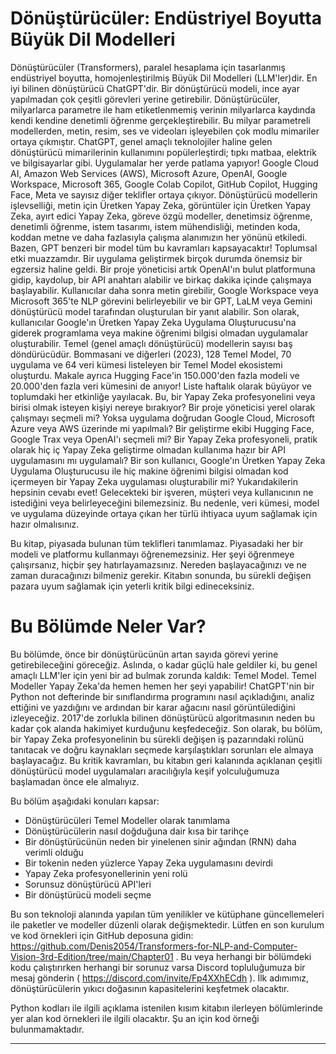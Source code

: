 # Dönüştürücüler: Endüstriyel Boyutta Büyük Dil Modelleri

Dönüştürücüler (Transformers), paralel hesaplama için tasarlanmış endüstriyel boyutta, homojenleştirilmiş Büyük Dil Modelleri (LLM'ler)dir. En iyi bilinen dönüştürücü ChatGPT'dir. Bir dönüştürücü modeli, ince ayar yapılmadan çok çeşitli görevleri yerine getirebilir. Dönüştürücüler, milyarlarca parametre ile ham etiketlenmemiş verinin milyarlarca kaydında kendi kendine denetimli öğrenme gerçekleştirebilir. Bu milyar parametreli modellerden, metin, resim, ses ve videoları işleyebilen çok modlu mimariler ortaya çıkmıştır. ChatGPT, genel amaçlı teknolojiler haline gelen dönüştürücü mimarilerinin kullanımını popülerleştirdi; tıpkı matbaa, elektrik ve bilgisayarlar gibi. Uygulamalar her yerde patlama yapıyor! Google Cloud AI, Amazon Web Services (AWS), Microsoft Azure, OpenAI, Google Workspace, Microsoft 365, Google Colab Copilot, GitHub Copilot, Hugging Face, Meta ve sayısız diğer teklifler ortaya çıkıyor. Dönüştürücü modellerin işlevselliği, metin için Üretken Yapay Zeka, görüntüler için Üretken Yapay Zeka, ayırt edici Yapay Zeka, göreve özgü modeller, denetimsiz öğrenme, denetimli öğrenme, istem tasarımı, istem mühendisliği, metinden koda, koddan metne ve daha fazlasıyla çalışma alanımızın her yönünü etkiledi. Bazen, GPT benzeri bir model tüm bu kavramları kapsayacaktır! Toplumsal etki muazzamdır. Bir uygulama geliştirmek birçok durumda önemsiz bir egzersiz haline geldi. Bir proje yöneticisi artık OpenAI'ın bulut platformuna gidip, kaydolup, bir API anahtarı alabilir ve birkaç dakika içinde çalışmaya başlayabilir. Kullanıcılar daha sonra metin girebilir, Google Workspace veya Microsoft 365'te NLP görevini belirleyebilir ve bir GPT, LaLM veya Gemini dönüştürücü model tarafından oluşturulan bir yanıt alabilir. Son olarak, kullanıcılar Google'ın Üretken Yapay Zeka Uygulama Oluşturucusu'na giderek programlama veya makine öğrenimi bilgisi olmadan uygulamalar oluşturabilir. Temel (genel amaçlı dönüştürücü) modellerin sayısı baş döndürücüdür. Bommasani ve diğerleri (2023), 128 Temel Model, 70 uygulama ve 64 veri kümesi listeleyen bir Temel Model ekosistemi oluşturdu. Makale ayrıca Hugging Face'in 150.000'den fazla modeli ve 20.000'den fazla veri kümesini de anıyor! Liste haftalık olarak büyüyor ve toplumdaki her etkinliğe yayılacak. Bu, bir Yapay Zeka profesyonelini veya birisi olmak isteyen kişiyi nereye bırakıyor? Bir proje yöneticisi yerel olarak çalışmayı seçmeli mi? Yoksa uygulama doğrudan Google Cloud, Microsoft Azure veya AWS üzerinde mi yapılmalı? Bir geliştirme ekibi Hugging Face, Google Trax veya OpenAI'ı seçmeli mi? Bir Yapay Zeka profesyoneli, pratik olarak hiç iç Yapay Zeka geliştirme olmadan kullanıma hazır bir API uygulamasını mı uygulamalı? Bir son kullanıcı, Google'ın Üretken Yapay Zeka Uygulama Oluşturucusu ile hiç makine öğrenimi bilgisi olmadan kod içermeyen bir Yapay Zeka uygulaması oluşturabilir mi? Yukarıdakilerin hepsinin cevabı evet! Gelecekteki bir işveren, müşteri veya kullanıcının ne istediğini veya belirleyeceğini bilemezsiniz. Bu nedenle, veri kümesi, model ve uygulama düzeyinde ortaya çıkan her türlü ihtiyaca uyum sağlamak için hazır olmalısınız.

Bu kitap, piyasada bulunan tüm teklifleri tanımlamaz. Piyasadaki her bir modeli ve platformu kullanmayı öğrenemezsiniz. Her şeyi öğrenmeye çalışırsanız, hiçbir şey hatırlayamazsınız. Nereden başlayacağınızı ve ne zaman duracağınızı bilmeniz gerekir. Kitabın sonunda, bu sürekli değişen pazara uyum sağlamak için yeterli kritik bilgi edineceksiniz.

# Bu Bölümde Neler Var?

Bu bölümde, önce bir dönüştürücünün artan sayıda görevi yerine getirebileceğini göreceğiz. Aslında, o kadar güçlü hale geldiler ki, bu genel amaçlı LLM'ler için yeni bir ad bulmak zorunda kaldık: Temel Model. Temel Modeller Yapay Zeka'da hemen hemen her şeyi yapabilir! ChatGPT'nin bir Python not defterinde bir sınıflandırma programını nasıl açıkladığını, analiz ettiğini ve yazdığını ve ardından bir karar ağacını nasıl görüntülediğini izleyeceğiz. 2017'de zorlukla bilinen dönüştürücü algoritmasının neden bu kadar çok alanda hakimiyet kurduğunu keşfedeceğiz. Son olarak, bu bölüm, bir Yapay Zeka profesyonelinin bu sürekli değişen iş pazarındaki rolünü tanıtacak ve doğru kaynakları seçmede karşılaştıkları sorunları ele almaya başlayacağız. Bu kritik kavramları, bu kitabın geri kalanında açıklanan çeşitli dönüştürücü model uygulamaları aracılığıyla keşif yolculuğumuza başlamadan önce ele almalıyız.

Bu bölüm aşağıdaki konuları kapsar:
- Dönüştürücüleri Temel Modeller olarak tanımlama
- Dönüştürücülerin nasıl doğduğuna dair kısa bir tarihçe
- Bir dönüştürücünün neden bir yinelenen sinir ağından (RNN) daha verimli olduğu
- Bir tokenin neden yüzlerce Yapay Zeka uygulamasını devirdi
- Yapay Zeka profesyonellerinin yeni rolü
- Sorunsuz dönüştürücü API'leri
- Bir dönüştürücü modeli seçme

Bu son teknoloji alanında yapılan tüm yenilikler ve kütüphane güncellemeleri ile paketler ve modeller düzenli olarak değişmektedir. Lütfen en son kurulum ve kod örnekleri için GitHub deposuna gidin: https://github.com/Denis2054/Transformers-for-NLP-and-Computer-Vision-3rd-Edition/tree/main/Chapter01 . Bu veya herhangi bir bölümdeki kodu çalıştırırken herhangi bir sorunuz varsa Discord topluluğumuza bir mesaj gönderin ( https://discord.com/invite/Fp4XXhECdh ). İlk adımımız, dönüştürücülerin yıkıcı doğasının kapasitelerini keşfetmek olacaktır.

Python kodları ile ilgili açıklama istenilen kısım kitabın ilerleyen bölümlerinde yer alan kod örnekleri ile ilgili olacaktır. Şu an için kod örneği bulunmamaktadır.

---


